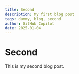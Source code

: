 ```yaml
---
title: Second
description: My first blog post
tags: dummy, blog, second
author: GitHub Copilot
date: 2025-01-04
---
```



# Second

This is my second blog post.
